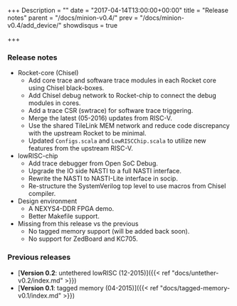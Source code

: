 +++
Description = ""
date = "2017-04-14T13:00:00+00:00"
title = "Release notes"
parent = "/docs/minion-v0.4/"
prev = "/docs/minion-v0.4/add_device/"
showdisqus = true

+++

### Release notes

 * Rocket-core (Chisel)
   * Add core trace and software trace modules in each Rocket core using Chisel black-boxes.
   * Add Chisel debug network to Rocket-chip to connect the debug modules in cores.
   * Add a trace CSR (swtrace) for software trace triggering.
   * Merge the latest (05-2016) updates from RISC-V.
   * Use the shared TileLink MEM network and reduce code discrepancy with the upstream Rocket to be minimal.
   * Updated `Configs.scala` and `LowRISCChip.scala` to utilize new features from the upstream RISC-V.
 * lowRISC-chip
   * Add trace debugger from Open SoC Debug.
   * Upgrade the IO side NASTI to a full NASTI interface.
   * Rewrite the NASTI to NASTI-Lite interface in socip.
   * Re-structure the SystemVerilog top level to use macros from Chisel compiler.
 * Design environment
   * A NEXYS4-DDR FPGA demo.
   * Better Makefile support.
 * Missing from this release vs the previous
   * No tagged memory support (will be added back soon).
   * No support for ZedBoard and KC705.

### Previous releases

 * [**Version 0.2**: untethered lowRISC (12-2015)]({{< ref "docs/untether-v0.2/index.md" >}})
 * [**Version 0.1**: tagged memory (04-2015)]({{< ref "docs/tagged-memory-v0.1/index.md" >}})

